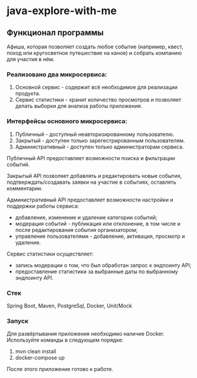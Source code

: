 # java-explore-with-me

## Функционал программы

Афиша, которая позволяет создать любое событие (например, квест, поход или кругосветное путешествие на каное) и собрать компанию для участия в нём.

### Реализовано два микросервиса:
1. Основной сервис - содержит всё необходимое для реализации продукта.
2. Сервис статистики - хранит количество просмотров и позволяет делать выборки для анализа работы приложения.

### Интерфейсы основного микросервиса:
1. Публичный - доступный неавторизированному пользователю.
2. Закрытый - доступен только зарегестрированным пользователям.
3. Административный - доступен только администраторам сервиса.

Публичный API предоставляет возможности поиска и фильтрации событий.

Закрытый API позволяет добавлять и редактировать новые события, подтверждать/создавать заявки на участие в событиях, оставлять комментарии.

Административный API предоставляет возможности настройки и поддержки работы сервиса:
* добавление, изменение и удаление категории событий;
* модерация событий - публикация или отклонение, в том числе и после редактирования события организатором;
* управление пользователями - добавление, активация, просмотр и удаление.

Сервис статистики осуществляет:
* запись модерации о том, что был обработан запрос к эндпоинту API;
* предоставление статистики за выбранные даты по выбранному эндпоинту API.

### Стек
Spring Boot, Maven, PostgreSql, Docker, Unit/Mock

### Запуск
Для развёртывания приложения необходимо наличие Docker. Используйте команды в следующем порядке:
1. mvn clean install
2. docker-compose up

После этого приложение готово к работе.
